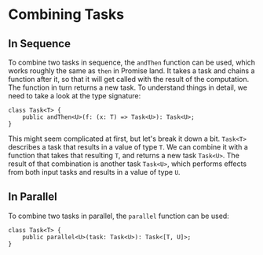 # Combining Tasks

## In Sequence

To combine two tasks in sequence, the `andThen` function can be used, which works roughly the same as `then` in Promise land. It takes a task and chains a function after it, so that it will get called with the result of the computation. The function in turn returns a new task. To understand things in detail, we need to take a look at the type signature:

```
class Task<T> {
    public andThen<U>(f: (x: T) => Task<U>): Task<U>;
}
```

This might seem complicated at first, but let's break it down a bit. `Task<T>` describes a task that results in a value of type `T`. We can combine it with a function that takes that resulting `T`, and returns a new task `Task<U>`. The result of that combination is another task `Task<U>`, which performs effects from both input tasks and results in a value of type `U`.

## In Parallel

To combine two tasks in parallel, the `parallel` function can be used:

```
class Task<T> {
    public parallel<U>(task: Task<U>): Task<[T, U]>;
}
```
